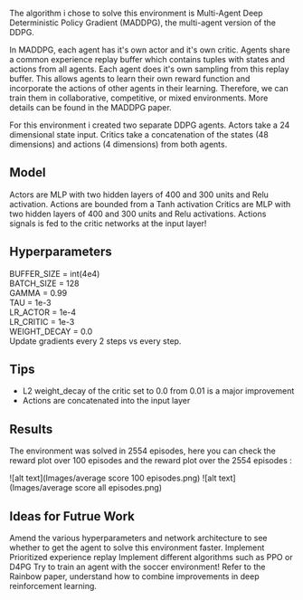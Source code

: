 

The algorithm i chose to solve this environment is Multi-Agent Deep Deterministic Policy Gradient (MADDPG), the multi-agent version of the
DDPG.

In MADDPG, each agent has it's own actor and it's own critic. Agents share a common experience replay buffer which contains tuples 
with states and actions from all agents. 
Each agent does it's own sampling from this replay buffer. 
This allows agents to learn their own reward function and incorporate the actions of other agents in their learning. 
Therefore, we can train them in collaborative, competitive, or mixed environments. More details can be found in the MADDPG paper.

For this environment i created two separate DDPG agents. 
Actors take a 24 dimensional state input. 
Critics take a concatenation of the states (48 dimensions) and actions (4 dimensions) from both agents.

## Model

Actors are MLP with two hidden layers of 400 and 300 units and Relu activation. Actions are bounded from a Tanh activation
Critics are MLP with two hidden layers of 400 and 300 units and Relu activations. 
Actions signals is fed to the critic networks at the input layer!

## Hyperparameters
BUFFER_SIZE = int(4e4)  
BATCH_SIZE = 128       
GAMMA = 0.99            
TAU = 1e-3              
LR_ACTOR = 1e-4         
LR_CRITIC = 1e-3        
WEIGHT_DECAY = 0.0      
Update gradients every 2 steps vs every step.

## Tips

- L2 weight_decay of the critic set to 0.0 from 0.01 is a major improvement
- Actions are concatenated into the input layer 


## Results
The environment was solved in 2554 episodes, here you can check the reward plot over 100 episodes and the reward plot over the 2554 episodes :



![alt text](Images/average score 100 episodes.png) 
![alt text](Images/average score all episodes.png) 

## Ideas for Futrue Work
Amend the various hyperparameters and network architecture to see whether to get the agent to solve this environment faster.
Implement Prioritized experience replay
Implement different algorithms such as PPO or D4PG
Try to train an agent with the soccer environment! Refer to the Rainbow paper, understand how to combine improvements in deep reinforcement learning.
